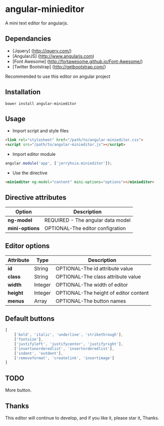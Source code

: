 # angular-minieditor
A mini text editor for angularjs.

Dependancies
---

* [Jquery] (http://jquery.com/) 
* [AngularJS] (http://www.angularjs.com) 
* [Font Awesome] (http://fortawesome.github.io/Font-Awesome/)
* [Twitter Bootstrap] (http://getbootstrap.com/)

Recommended to use this editor on angular project

Installation
---

`bower install angular-minieditor`


Usage
---
- Import script and style files
 
```html
<link rel="stylesheet" href="/path/to/angular-minieditor.css">
<script src="/path/to/angular-minieditor.js"></script>
```

- Import editor module

```javascript
angular.module('app', ['jerryhsia.minieditor']);
````

- Use the directive

```html
<minieditor ng-model="content" mini-options="options"></minieditor>
```

Directive attributes
-----------

Option|Description
---------------------|---------------
**ng-model**		 | 			REQUIRED - The angular data model
**mini-options** 	 |			OPTIONAL-The editor configration

Editor options
---

Attribute|Type|Description
---------------|------|---------------
**id**|String|OPTIONAL-The id attribute value 
**class**|String|OPTIONAL-The class attribute value
**width**|Integer|OPTIONAL-The width of editor
**height**|Integer|OPTIONAL-The height of editor content
**menus**|Array|OPTIONAL-The button names



Default buttons
---

```javascript
[
    ['bold', 'italic', 'underline', 'strikethrough'],
    ['fontsize'],
    ['justifyleft', 'justifycenter', 'justifyright'],
    ['insertunorderedlist', 'insertorderedlist'],
    ['indent', 'outdent'],
    ['removeformat', 'createlink', 'insertimage']
]
```

TODO
---
More button.

Thanks
---
This editor will continue to develop, and if you like it, please star it, Thanks.








